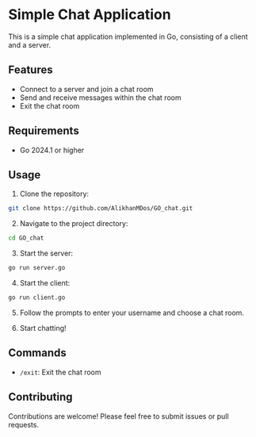 # Simple Chat Application

This is a simple chat application implemented in Go, consisting of a client and a server.

## Features

- Connect to a server and join a chat room
- Send and receive messages within the chat room
- Exit the chat room

## Requirements

- Go 2024.1 or higher

## Usage

1. Clone the repository:

```bash
git clone https://github.com/AlikhanMDos/GO_chat.git
```

2. Navigate to the project directory:

```bash
cd GO_chat
```

3. Start the server:

```bash
go run server.go
```

4. Start the client:

```bash
go run client.go
```

5. Follow the prompts to enter your username and choose a chat room.

6. Start chatting!

## Commands

- `/exit`: Exit the chat room

## Contributing

Contributions are welcome! Please feel free to submit issues or pull requests.
